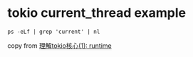 # tokio current_thread example

``` shell
ps -eLf | grep 'current' | nl
```
copy from [理解tokio核心(1): runtime](https://rust-book.junmajinlong.com/ch100/01_understand_tokio_runtime.html)

